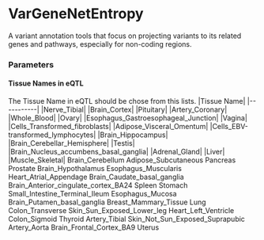 # VarGeneNetEntropy

A variant annotation tools that focus on projecting variants to its related genes and pathways, especially for non-coding regions. 

### Parameters


#### Tissue Names in eQTL

The Tissue Name in eQTL should be chose from this lists.
|Tissue Name|
|-----------|
|Nerve_Tibial|
|Brain_Cortex|
|Pituitary|
|Artery_Coronary|
|Whole_Blood|
|Ovary|
|Esophagus_Gastroesophageal_Junction|
|Vagina|
|Cells_Transformed_fibroblasts|
|Adipose_Visceral_Omentum|
|Cells_EBV-transformed_lymphocytes|
|Brain_Hippocampus|
|Brain_Cerebellar_Hemisphere|
|Testis|
|Brain_Nucleus_accumbens_basal_ganglia|
|Adrenal_Gland|
|Liver|
|Muscle_Skeletal|
Brain_Cerebellum
Adipose_Subcutaneous
Pancreas
Prostate
Brain_Hypothalamus
Esophagus_Muscularis
Heart_Atrial_Appendage
Brain_Caudate_basal_ganglia
Brain_Anterior_cingulate_cortex_BA24
Spleen
Stomach
Small_Intestine_Terminal_Ileum
Esophagus_Mucosa
Brain_Putamen_basal_ganglia
Breast_Mammary_Tissue
Lung
Colon_Transverse
Skin_Sun_Exposed_Lower_leg
Heart_Left_Ventricle
Colon_Sigmoid
Thyroid
Artery_Tibial
Skin_Not_Sun_Exposed_Suprapubic
Artery_Aorta
Brain_Frontal_Cortex_BA9
Uterus
